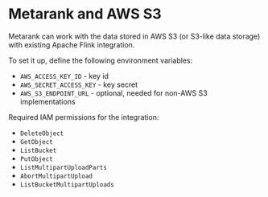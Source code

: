# Metarank and AWS S3

Metarank can work with the data stored in AWS S3 (or S3-like data storage) with existing Apache Flink integration. 

To set it up, define the following environment variables:
* `AWS_ACCESS_KEY_ID` - key id
* `AWS_SECRET_ACCESS_KEY` - key secret
* `AWS_S3_ENDPOINT_URL` - optional, needed for non-AWS S3 implementations

Required IAM permissions for the integration:
* `DeleteObject`
* `GetObject`
* `ListBucket`
* `PutObject`
* `ListMultipartUploadParts`
* `AbortMultipartUpload`
* `ListBucketMultipartUploads`